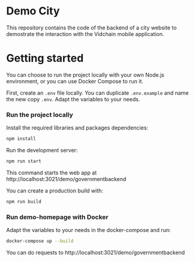 # Demo City

This repository contains the code of the backend of a city website to demostrate the interaction with the Vidchain mobile application.

# Getting started

You can choose to run the project locally with your own Node.js environment, or you can use Docker Compose to run it.

First, create an `.env` file locally. You can duplicate `.env.example` and name the new copy `.env`. Adapt the variables to your needs.

### Run the project locally

Install the required libraries and packages dependencies:

```sh
npm install
```

Run the development server:

```sh
npm run start
```

This command starts the web app at http://localhost:3021/demo/governmentbackend

You can create a production build with:

```sh
npm run build
```

### Run demo-homepage with Docker

Adapt the variables to your needs in the docker-compose and run:

```sh
docker-compose up --build
```

You can do requests to http://localhost:3021/demo/governmentbackend
